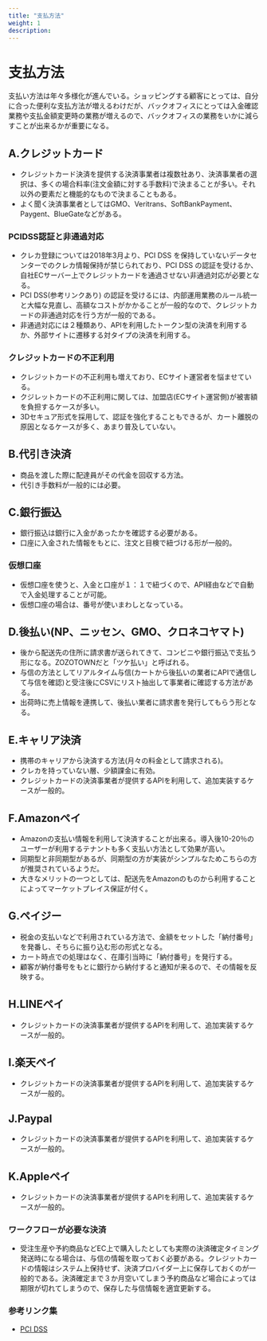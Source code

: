 ```yaml
---
title: "支払方法"
weight: 1
description: 
---
```


# 支払方法
支払い方法は年々多様化が進んでいる。ショッピングする顧客にとっては、自分に合った便利な支払方法が増えるわけだが、バックオフィスにとっては入金確認業務や支払金額変更時の業務が増えるので、バックオフィスの業務をいかに減らすことが出来るかが重要になる。


## A.クレジットカード
- クレジットカード決済を提供する決済事業者は複数社あり、決済事業者の選択は、多くの場合料率(注文金額に対する手数料)で決まることが多い。それ以外の要素だと機能的なもので決まることもある。
- よく聞く決済事業者としてはGMO、Veritrans、SoftBankPayment、Paygent、BlueGateなどがある。
### PCIDSS認証と非通過対応
- クレカ登録については2018年3月より、PCI DSS を保持していないデータセンターでのクレカ情報保持が禁じられており、PCI DSS の認証を受けるか、自社ECサーバー上でクレジットカードを通過させない非通過対応が必要となる。
- PCI DSS(参考リンクあり) の認証を受けるには、内部運用業務のルール統一と大幅な見直し、高額なコストがかかることが一般的なので、クレジットカードの非通過対応を行う方が一般的である。
- 非通過対応には２種類あり、APIを利用したトークン型の決済を利用するか、外部サイトに遷移する対タイプの決済を利用する。
### クレジットカードの不正利用
- クレジットカードの不正利用も増えており、ECサイト運営者を悩ませている。
- クジレットカードの不正利用に関しては、加盟店(ECサイト運営側)が被害額を負担するケースが多い。
- 3Dセキュア形式を採用して、認証を強化することもできるが、カート離脱の原因となるケースが多く、あまり普及していない。


## B.代引き決済
- 商品を渡した際に配達員がその代金を回収する方法。
- 代引き手数料が一般的には必要。


## C.銀行振込
- 銀行振込は銀行に入金があったかを確認する必要がある。
- 口座に入金された情報をもとに、注文と目検で紐づける形が一般的。
### 仮想口座
- 仮想口座を使うと、入金と口座が１：１で紐づくので、API経由などで自動で入金処理することが可能。
- 仮想口座の場合は、番号が使いまわしとなっている。


## D.後払い(NP、ニッセン、GMO、クロネコヤマト)
- 後から配送先の住所に請求書が送られてきて、コンビニや銀行振込で支払う形になる。ZOZOTOWNだと「ツケ払い」と呼ばれる。
- 与信の方法としてリアルタイム与信(カートから後払いの業者にAPIで通信して与信を確認)と受注後にCSVにリスト抽出して事業者に確認する方法がある。
- 出荷時に売上情報を連携して、後払い業者に請求書を発行してもらう形となる。


## E.キャリア決済
- 携帯のキャリアから決済する方法(月々の料金として請求される)。
- クレカを持っていない層、少額課金に有効。
- クレジットカードの決済事業者が提供するAPIを利用して、追加実装するケースが一般的。


## F.Amazonペイ
- Amazonの支払い情報を利用して決済することが出来る。導入後10-20％のユーザーが利用するテナントも多く支払い方法として効果が高い。
- 同期型と非同期型があるが、同期型の方が実装がシンプルなためこちらの方が推奨されているようだ。
- 大きなメリットの一つとしては、配送先をAmazonのものから利用することによってマーケットプレイス保証が付く。


## G.ペイジー
- 税金の支払いなどで利用されている方法で、金額をセットした「納付番号」を発番し、そちらに振り込む形の形式となる。
- カート時点での処理はなく、在庫引当時に「納付番号」を発行する。
- 顧客が納付番号をもとに銀行から納付すると通知が来るので、その情報を反映する。


## H.LINEペイ
- クレジットカードの決済事業者が提供するAPIを利用して、追加実装するケースが一般的。


## I.楽天ペイ
- クレジットカードの決済事業者が提供するAPIを利用して、追加実装するケースが一般的。


## J.Paypal
- クレジットカードの決済事業者が提供するAPIを利用して、追加実装するケースが一般的。


## K.Appleペイ
- クレジットカードの決済事業者が提供するAPIを利用して、追加実装するケースが一般的。


### ワークフローが必要な決済
- 受注生産や予約商品などEC上で購入したとしても実際の決済確定タイミング発送時になる場合は、与信の情報を取っておく必要がある。クレジットカードの情報はシステム上保持せず、決済プロバイダー上に保存しておくのが一般的である。決済確定まで３か月空いてしまう予約商品など場合によっては期限が切れてしまうので、保存した与信情報を適宜更新する。


### 参考リンク集
- [PCI DSS](https://ja.wikipedia.org/wiki/PCI%E3%83%87%E3%83%BC%E3%82%BF%E3%82%BB%E3%82%AD%E3%83%A5%E3%83%AA%E3%83%86%E3%82%A3%E3%82%B9%E3%82%BF%E3%83%B3%E3%83%80%E3%83%BC%E3%83%89)

